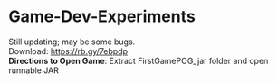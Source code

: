 # Game-Dev-Experiments

 Still updating; may be some bugs. <br> Download: https://rb.gy/7ebpdp <br> <b>Directions to Open Game</b>: Extract FirstGamePOG_jar folder and open runnable JAR
